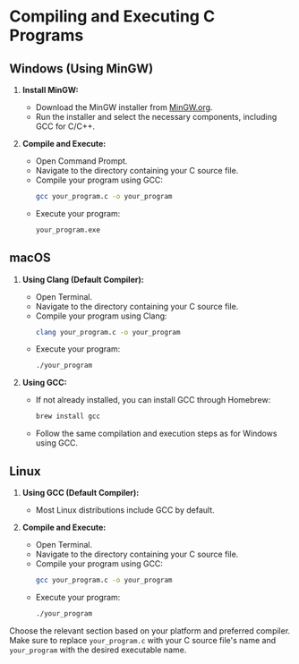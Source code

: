 # Compiling and Executing C Programs

## Windows (Using MinGW)

1. **Install MinGW:**
   - Download the MinGW installer from [MinGW.org](https://osdn.net/projects/mingw/downloads/68260/mingw-get-setup.exe/).
   - Run the installer and select the necessary components, including GCC for C/C++.

2. **Compile and Execute:**
   - Open Command Prompt.
   - Navigate to the directory containing your C source file.
   - Compile your program using GCC:
     ```bash
     gcc your_program.c -o your_program
     ```
   - Execute your program:
     ```bash
     your_program.exe
     ```

## macOS

1. **Using Clang (Default Compiler):**
   - Open Terminal.
   - Navigate to the directory containing your C source file.
   - Compile your program using Clang:
     ```bash
     clang your_program.c -o your_program
     ```
   - Execute your program:
     ```bash
     ./your_program
     ```

2. **Using GCC:**
   - If not already installed, you can install GCC through Homebrew:
     ```bash
     brew install gcc
     ```

   - Follow the same compilation and execution steps as for Windows using GCC.

## Linux

1. **Using GCC (Default Compiler):**
   - Most Linux distributions include GCC by default.

2. **Compile and Execute:**
   - Open Terminal.
   - Navigate to the directory containing your C source file.
   - Compile your program using GCC:
     ```bash
     gcc your_program.c -o your_program
     ```
   - Execute your program:
     ```bash
     ./your_program
     ```

Choose the relevant section based on your platform and preferred compiler. Make sure to replace `your_program.c` with your C source file's name and `your_program` with the desired executable name.